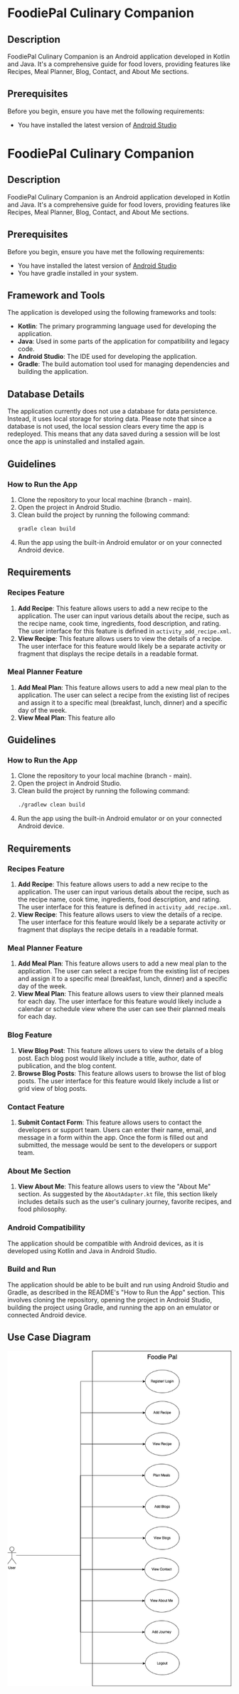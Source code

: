 # FoodiePal Culinary Companion

## Description
FoodiePal Culinary Companion is an Android application developed in Kotlin and Java. It's a comprehensive guide for food lovers, providing features like Recipes, Meal Planner, Blog, Contact, and About Me sections.

## Prerequisites
Before you begin, ensure you have met the following requirements:
* You have installed the latest version of [Android Studio](https://developer.android.com/studio)

# FoodiePal Culinary Companion

## Description
FoodiePal Culinary Companion is an Android application developed in Kotlin and Java. It's a comprehensive guide for food lovers, providing features like Recipes, Meal Planner, Blog, Contact, and About Me sections.

## Prerequisites
Before you begin, ensure you have met the following requirements:
* You have installed the latest version of [Android Studio](https://developer.android.com/studio)
* You have gradle installed in your system.

## Framework and Tools
The application is developed using the following frameworks and tools:
- **Kotlin**: The primary programming language used for developing the application.
- **Java**: Used in some parts of the application for compatibility and legacy code.
- **Android Studio**: The IDE used for developing the application.
- **Gradle**: The build automation tool used for managing dependencies and building the application.

## Database Details
The application currently does not use a database for data persistence. Instead, it uses local storage for storing data. Please note that since a database is not used, the local session clears every time the app is redeployed. This means that any data saved during a session will be lost once the app is uninstalled and installed again.

## Guidelines

### How to Run the App
1. Clone the repository to your local machine (branch - main).
2. Open the project in Android Studio.
3. Clean build the project by running the following command:
    ```bash
    gradle clean build
    ```
4. Run the app using the built-in Android emulator or on your connected Android device.

## Requirements

### Recipes Feature
1. **Add Recipe**: This feature allows users to add a new recipe to the application. The user can input various details about the recipe, such as the recipe name, cook time, ingredients, food description, and rating. The user interface for this feature is defined in `activity_add_recipe.xml`.
2. **View Recipe**: This feature allows users to view the details of a recipe. The user interface for this feature would likely be a separate activity or fragment that displays the recipe details in a readable format.

### Meal Planner Feature
1. **Add Meal Plan**: This feature allows users to add a new meal plan to the application. The user can select a recipe from the existing list of recipes and assign it to a specific meal (breakfast, lunch, dinner) and a specific day of the week.
2. **View Meal Plan**: This feature allo

## Guidelines

### How to Run the App
1. Clone the repository to your local machine (branch - main).
2. Open the project in Android Studio.
3. Clean build the project by running the following command:
    ```bash
    ./gradlew clean build
    ```
4. Run the app using the built-in Android emulator or on your connected Android device.

## Requirements

### Recipes Feature
1. **Add Recipe**: This feature allows users to add a new recipe to the application. The user can input various details about the recipe, such as the recipe name, cook time, ingredients, food description, and rating. The user interface for this feature is defined in `activity_add_recipe.xml`.
2. **View Recipe**: This feature allows users to view the details of a recipe. The user interface for this feature would likely be a separate activity or fragment that displays the recipe details in a readable format.

### Meal Planner Feature
1. **Add Meal Plan**: This feature allows users to add a new meal plan to the application. The user can select a recipe from the existing list of recipes and assign it to a specific meal (breakfast, lunch, dinner) and a specific day of the week.
2. **View Meal Plan**: This feature allows users to view their planned meals for each day. The user interface for this feature would likely include a calendar or schedule view where the user can see their planned meals for each day.

### Blog Feature
1. **View Blog Post**: This feature allows users to view the details of a blog post. Each blog post would likely include a title, author, date of publication, and the blog content.
2. **Browse Blog Posts**: This feature allows users to browse the list of blog posts. The user interface for this feature would likely include a list or grid view of blog posts.

### Contact Feature
1. **Submit Contact Form**: This feature allows users to contact the developers or support team. Users can enter their name, email, and message in a form within the app. Once the form is filled out and submitted, the message would be sent to the developers or support team.

### About Me Section
1. **View About Me**: This feature allows users to view the "About Me" section. As suggested by the `AboutAdapter.kt` file, this section likely includes details such as the user's culinary journey, favorite recipes, and food philosophy.

### Android Compatibility
The application should be compatible with Android devices, as it is developed using Kotlin and Java in Android Studio.

### Build and Run
The application should be able to be built and run using Android Studio and Gradle, as described in the README's "How to Run the App" section. This involves cloning the repository, opening the project in Android Studio, building the project using Gradle, and running the app on an emulator or connected Android device.

## Use Case Diagram
![use-case-diagram.drawio.png](assets%2Fuse-case-diagram.drawio.png)
